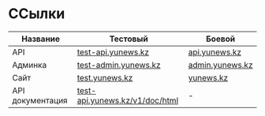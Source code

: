 ССылки
===

<table class="table table-striped table-bordered">
<thead>
    <tr>
        <th>Название</th>
        <th>Тестовый</th>
        <th>Боевой</th>
    </tr>
</thead>
<tbody>

<tr>
    <td>API</td>
    <td><a href="http://test-api.yunews.kz">test-api.yunews.kz</a></td>
    <td><a href="http://api.yunews.kz">api.yunews.kz</a></td>
</tr>

<tr>
    <td>Админка</td>
    <td><a href="http://test-admin.yunews.kz">test-admin.yunews.kz</a></td>
    <td><a href="http://admin.yunews.kz">admin.yunews.kz</a></td>
</tr>

<tr>
    <td>Сайт</td>
    <td><a href="http://test.yunews.kz">test.yunews.kz</a></td>
    <td><a href="http://yunews.kz">yunews.kz</a></td>
</tr>

<tr>
    <td>API документация</td>
    <td><a href="http://test-api.yunews.kz/v1/doc/html">test-api.yunews.kz/v1/doc/html</a></td>
    <td>-</td>
 </tr>

</tbody>
</table>
